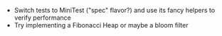 - Switch tests to MiniTest ("spec" flavor?) and use its fancy helpers to
  verify performance
- Try implementing a Fibonacci Heap or maybe a bloom filter
